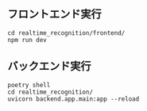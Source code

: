 ## フロントエンド実行
```
cd realtime_recognition/frontend/
npm run dev
```
## バックエンド実行
```
poetry shell
cd realtime_recognition/
uvicorn backend.app.main:app --reload
```